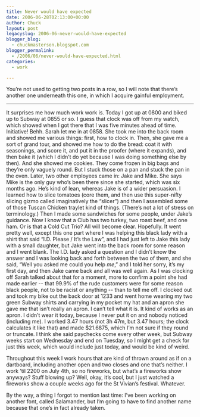 ```yaml
---
title: Never would have expected
date: 2006-06-28T02:13:00+00:00
author: Chuck
layout: post
legacyslug: 2006-06-never-would-have-expected
blogger_blog:
  - chuckmasterson.blogspot.com
blogger_permalink:
  - /2006/06/never-would-have-expected.html
categories:
  - work

---
```

You’re not used to getting two posts in a row, so I will note that there’s
another one underneath this one, in which I acquire gainful employment.

* * *

It surprises me how much work work is. Today I got up at 0800 and biked up to
Subway at 0855 or so. I guess that clock was off from my watch, which showed
when I got there that I was five minutes ahead of time. Initiative! Behh. Sarah
let me in at 0858. She took me into the back room and showed me various things:
first, how to clock in. Then, she gave me a sort of grand tour, and showed me
how to do the bread: coat it with seasonings, and score it, and put it in the
proofer (where it expands), and then bake it (which I didn’t do yet because I
was doing something else by then). And she showed me cookies. They come frozen
in big bags and they’re only vaguely round. But I stuck those on a pan and
stuck the pan in the oven. Later, two other employees came in: Jake and Mike.
She says Mike is the only guy who’s been there since she started, which was six
months ago. He’s kind of lean, whereas Jake is of a wider persuasion. I learned
how to slice tomatoes (core them, and then use this super-nifty slicing gizmo
called imaginatively the “slicer”) and then I assembled some of those Tuscan
Chicken traylet kind of things. (There’s not a lot of stress on terminology.)
Then I made some sandwiches for some people, under Jake’s guidance. Now I know
that a Club has two turkey, two roast beef, and one ham. Or is that a Cold Cut
Trio? All will become clear. Hopefully. It went pretty well, except this one
part where I was helping this black lady with a shirt that said “I.D. Please /
It’s the Law”, and I had just left to Jake this lady with a small daughter, but
Jake went into the back room for some reason and I went blank. The I.D. lady
asked a question and I didn’t know the answer and I was looking back and forth
between the two of them, and she said, “Well you asked me could you help _me_,”
and I told her sorry, it’s my first day, and then Jake came back and all was
well again. As I was clocking off Sarah talked about that for a moment, more to
confirm a point she had made earlier -- that 99.9% of the rude customers were
for some reason black people, not to be racist or anything -- than to tell me
off. I clocked out and took my bike out the back door at 1233 and went home
wearing my two green Subway shirts and carrying in my pocket my hat and an
apron she gave me that isn’t really an apron. I can’t tell what it is. It kind
of works as an apron. I didn’t wear it today, because I never put it on and
nobody noticed (including me). I worked 3.47 hours (not 3h 47m, but 3.47 hours;
the clock calculates it like that) and made $21.6875, which I’m not sure if
they round or truncate. I think she said paychecks come every other week, but
Subway weeks start on Wednesday and end on Tuesday, so I might get a check for
just this week, which would include just today, and would be kind of weird.

Throughout this week I work hours that are kind of thrown around as if on a
dartboard, including another open and two closes and one that’s neither. I work
’til 2200 on July 4th, so no fireworks, but what’s a fireworks show anyways?
Stuff blowing up? Well, okay, it’s cool, but I just watched a fireworks show a
couple weeks ago for the St Vivian’s festival. Whatever. 

By the way, a thing I forgot to mention last time: I’ve been working on another
font, called Salamander, but I’m going to have to find another name because
that one’s in fact already taken.
